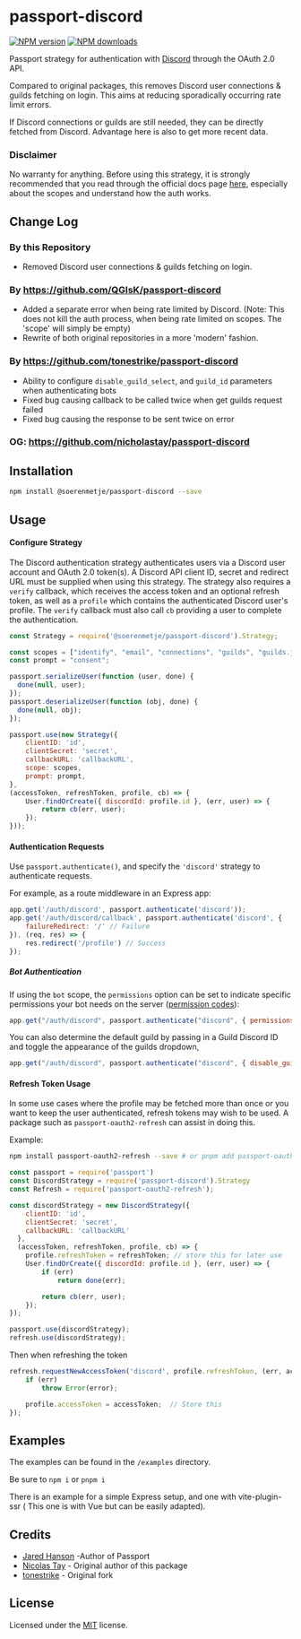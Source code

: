 # passport-discord
<span class="badge-npmversion"><a href="https://www.npmjs.com/package/@soerenmetje/passport-discord" title="View this project on NPM"><img src="https://img.shields.io/npm/v/@soerenmetje/passport-discord.svg" alt="NPM version"/></a></span>
<span class="badge-npmdownloads"><a href="https://www.npmjs.org/package/@soerenmetje/passport-discord" title="View this project on NPM"><img src="https://img.shields.io/npm/dm/@soerenmetje/passport-discord.svg" alt="NPM downloads" /></a></span>

Passport strategy for authentication with [Discord](http://discordapp.com) through the OAuth 2.0 API.

Compared to original packages, this removes Discord user connections & guilds fetching on login.
This aims at reducing sporadically occurring rate limit errors.

If Discord connections or guilds are still needed, they can be directly fetched from Discord.
Advantage here is also to get more recent data.

### Disclaimer

No warranty for anything.
Before using this strategy, it is strongly recommended that you read through the official docs page [here](https://discord.com/developers/docs/topics/oauth2), especially about the scopes and understand how the auth works.

## Change Log

### By this Repository

- Removed Discord user connections & guilds fetching on login.

### By https://github.com/QGIsK/passport-discord

- Added a separate error when being rate limited by Discord. (Note: This does not kill the auth process, when being rate limited on scopes. The 'scope' will simply be empty)
- Rewrite of both original repositories in a more 'modern' fashion.


### By https://github.com/tonestrike/passport-discord

- Ability to configure `disable_guild_select`, and `guild_id` parameters when authenticating bots
- Fixed bug causing callback to be called twice when get guilds request failed
- Fixed bug causing the response to be sent twice on error

### OG: https://github.com/nicholastay/passport-discord

## Installation

```bash
npm install @soerenmetje/passport-discord --save
```

## Usage

#### Configure Strategy
The Discord authentication strategy authenticates users via a Discord user account and OAuth 2.0 token(s). A Discord API client ID, secret and redirect URL must be supplied when using this strategy. The strategy also requires a `verify` callback, which receives the access token and an optional refresh token, as well as a `profile` which contains the authenticated Discord user's profile. The `verify` callback must also call `cb` providing a user to complete the authentication.

```javascript
const Strategy = require('@soerenmetje/passport-discord').Strategy;

const scopes = ["identify", "email", "connections", "guilds", "guilds.join"];
const prompt = "consent";

passport.serializeUser(function (user, done) {
  done(null, user);
});
passport.deserializeUser(function (obj, done) {
  done(null, obj);
});

passport.use(new Strategy({
    clientID: 'id',
    clientSecret: 'secret',
    callbackURL: 'callbackURL',
    scope: scopes,
    prompt: prompt,
},
(accessToken, refreshToken, profile, cb) => {
    User.findOrCreate({ discordId: profile.id }, (err, user) => {
        return cb(err, user);
    });
}));
```

#### Authentication Requests
Use `passport.authenticate()`, and specify the `'discord'` strategy to authenticate requests.

For example, as a route middleware in an Express app:

```javascript
app.get('/auth/discord', passport.authenticate('discord'));
app.get('/auth/discord/callback', passport.authenticate('discord', {
    failureRedirect: '/' // Failure
}), (req, res) => {
    res.redirect('/profile') // Success
});
```

##### Bot Authentication
If using the `bot` scope, the `permissions` option can be set to indicate
specific permissions your bot needs on the server ([permission codes](https://discordapp.com/developers/docs/topics/permissions)):

```javascript
app.get("/auth/discord", passport.authenticate("discord", { permissions: 66321471 }));
```
You can also determine the default guild by passing in a Guild Discord ID and toggle the appearance of the guilds dropdown,

```javascript
app.get("/auth/discord", passport.authenticate("discord", { disable_guild_select: true, guild_id: 'id' }));
```

#### Refresh Token Usage
In some use cases where the profile may be fetched more than once or you want to keep the user authenticated, refresh tokens may wish to be used. A package such as `passport-oauth2-refresh` can assist in doing this.

Example:

```bash
npm install passport-oauth2-refresh --save # or pnpm add passport-oauth2-refresh
```

```javascript
const passport = require('passport')
const DiscordStrategy = require('passport-discord').Strategy
const Refresh = require('passport-oauth2-refresh');

const discordStrategy = new DiscordStrategy({
    clientID: 'id',
    clientSecret: 'secret',
    callbackURL: 'callbackURL'
  },
  (accessToken, refreshToken, profile, cb) => {
    profile.refreshToken = refreshToken; // store this for later use
    User.findOrCreate({ discordId: profile.id }, (err, user) => {
        if (err)
            return done(err);

        return cb(err, user);
    });
});

passport.use(discordStrategy);
refresh.use(discordStrategy);
```

Then when refreshing the token

```javascript
refresh.requestNewAccessToken('discord', profile.refreshToken, (err, accessToken, refreshToken) => {
    if (err)
        throw Error(error);

    profile.accessToken = accessToken;  // Store this
});
```


## Examples
The examples can be found in the `/examples` directory.

Be sure to `npm i` or `pnpm i`

There is an example for a simple Express setup, and one with vite-plugin-ssr ( This one is with Vue but can be easily adapted).

## Credits
* [Jared Hanson](https://github.com/jaredhanson) -Author of Passport
* [Nicolas Tay](https://github.com/nicholastay) - Original author of this package
* [tonestrike](https://github.com/tonestrike/) - Original fork

## License
Licensed under the [MIT](https://github.com/soerenmetje/passport-discord/blob/main/LICENSE) license.
